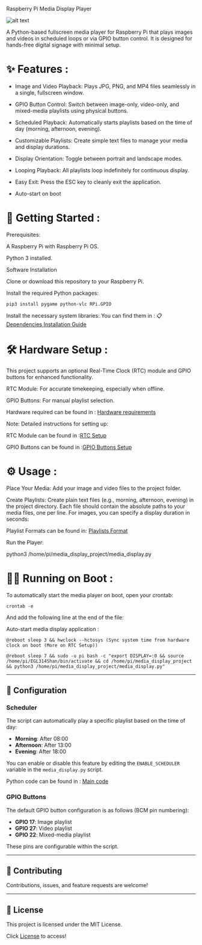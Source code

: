
Raspberry Pi Media Display Player

![alt text](https://img.shields.io/badge/License-MIT-yellow.svg)

A Python-based fullscreen media player for Raspberry Pi that plays images and videos in scheduled loops or via GPIO button control. It is designed for hands-free digital signage with minimal setup.

# ✨ Features :

- Image and Video Playback: Plays JPG, PNG, and MP4 files seamlessly in a single, fullscreen window.

- GPIO Button Control: Switch between image-only, video-only, and mixed-media playlists using physical buttons.

- Scheduled Playback: Automatically starts playlists based on the time of day (morning, afternoon, evening).

- Customizable Playlists: Create simple text files to manage your media and display durations.

- Display Orientation: Toggle between portrait and landscape modes.

- Looping Playback: All playlists loop indefinitely for continuous display.

- Easy Exit: Press the ESC key to cleanly exit the application.

- Auto-start on boot 

# 🚀 Getting Started :

Prerequisites:

A Raspberry Pi with Raspberry Pi OS.

Python 3 installed.

Software Installation

Clone or download this repository to your Raspberry Pi.

Install the required Python packages:
```
pip3 install pygame python-vlc RPi.GPIO
```
Install the necessary system libraries:
You can find them in : 📋 [Dependencies Installation Guide](Docs/Dependencies.md)



# 🛠️ Hardware Setup :

This project supports an optional Real-Time Clock (RTC) module and GPIO buttons for enhanced functionality.

RTC Module: For accurate timekeeping, especially when offline. 


GPIO Buttons: For manual playlist selection.


Hardware required can be found in : [Hardware requirements](Docs/Hardware.md)

Note: Detailed instructions for setting up:

RTC Module can be found in :[RTC Setup](Set_Up/RTC_Setup.md)

GPIO Buttons can be found in :[GPIO Buttons Setup](Set_Up/GPIO_Buttons_Setup.md)


# ⚙️ Usage :

Place Your Media: Add your image and video files to the project folder.

Create Playlists: Create plain text files (e.g., morning, afternoon, evening) in the project directory. Each file should contain the absolute paths to your media files, one per line. For images, you can specify a display duration in seconds:

Playlist Formats can be found in: [Playlists Format](Examples/PlaylistsFormat.txt)


Run the Player:

python3 /home/pi/media_display_project/media_display.py


# 🏃🏻 Running on Boot :

To automatically start the media player on boot, open your crontab:


```crontab -e```

And add the following line at the end of the file:

 Auto-start media display application :
 ```
@reboot sleep 3 && hwclock --hctosys (Sync system time from hardware clock on boot (More on RTC Setup))

@reboot sleep 7 && sudo -u pi bash -c "export DISPLAY=:0 && source /home/pi/EGL314Shan/bin/activate && cd /home/pi/media_display_project && python3 /home/pi/media_display_project/media_display.py"
```
---

## 🔧 Configuration

### **Scheduler**

The script can automatically play a specific playlist based on the time of day:
*   **Morning**: After 08:00
*   **Afternoon**: After 13:00
*   **Evening**: After 18:00

You can enable or disable this feature by editing the `ENABLE_SCHEDULER` variable in the `media_display.py` script. 

Python code can be found in : [Main code](Main.py)

### **GPIO Buttons**

The default GPIO button configuration is as follows (BCM pin numbering):
*   **GPIO 17**: Image playlist
*   **GPIO 27**: Video playlist
*   **GPIO 22**: Mixed-media playlist

These pins are configurable within the script.

---

## 🤝 Contributing

Contributions, issues, and feature requests are welcome! 

---

## 📝 License

This project is licensed under the MIT License.

Click [License](LICENSE.md) to access!
